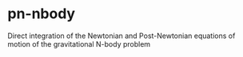 # pn-nbody
Direct integration of the Newtonian and Post-Newtonian equations of motion of the gravitational N-body problem
